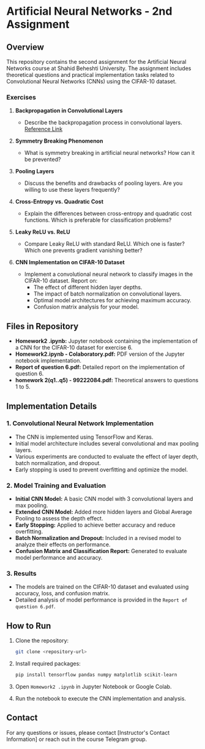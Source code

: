 # Artificial Neural Networks - 2nd Assignment

## Overview

This repository contains the second assignment for the Artificial Neural Networks course at Shahid Beheshti University. The assignment includes theoretical questions and practical implementation tasks related to Convolutional Neural Networks (CNNs) using the CIFAR-10 dataset.


### Exercises

1. **Backpropagation in Convolutional Layers**
   - Describe the backpropagation process in convolutional layers. [Reference Link](https://www.jefkine.com/general/2016/09/05/backpropagation-in-convolutional-neural-networks/)

2. **Symmetry Breaking Phenomenon**
   - What is symmetry breaking in artificial neural networks? How can it be prevented?

3. **Pooling Layers**
   - Discuss the benefits and drawbacks of pooling layers. Are you willing to use these layers frequently?

4. **Cross-Entropy vs. Quadratic Cost**
   - Explain the differences between cross-entropy and quadratic cost functions. Which is preferable for classification problems?

5. **Leaky ReLU vs. ReLU**
   - Compare Leaky ReLU with standard ReLU. Which one is faster? Which one prevents gradient vanishing better?

6. **CNN Implementation on CIFAR-10 Dataset**
   - Implement a convolutional neural network to classify images in the CIFAR-10 dataset. Report on:
     - The effect of different hidden layer depths.
     - The impact of batch normalization on convolutional layers.
     - Optimal model architectures for achieving maximum accuracy.
     - Confusion matrix analysis for your model.

## Files in Repository

- **Homework2 .ipynb:** Jupyter notebook containing the implementation of a CNN for the CIFAR-10 dataset for exercise 6.
- **Homework2.ipynb - Colaboratory.pdf:** PDF version of the Jupyter notebook implementation.
- **Report of question 6.pdf:** Detailed report on the implementation of question 6.
- **homework 2(q1..q5) - 99222084.pdf:** Theoretical answers to questions 1 to 5.

## Implementation Details

### 1. Convolutional Neural Network Implementation
- The CNN is implemented using TensorFlow and Keras.
- Initial model architecture includes several convolutional and max pooling layers.
- Various experiments are conducted to evaluate the effect of layer depth, batch normalization, and dropout.
- Early stopping is used to prevent overfitting and optimize the model.

### 2. Model Training and Evaluation
- **Initial CNN Model:** A basic CNN model with 3 convolutional layers and max pooling.
- **Extended CNN Model:** Added more hidden layers and Global Average Pooling to assess the depth effect.
- **Early Stopping:** Applied to achieve better accuracy and reduce overfitting.
- **Batch Normalization and Dropout:** Included in a revised model to analyze their effects on performance.
- **Confusion Matrix and Classification Report:** Generated to evaluate model performance and accuracy.

### 3. Results
- The models are trained on the CIFAR-10 dataset and evaluated using accuracy, loss, and confusion matrix.
- Detailed analysis of model performance is provided in the `Report of question 6.pdf`.

## How to Run

1. Clone the repository:
   ```bash
   git clone <repository-url>
   ```

2. Install required packages:
   ```bash
   pip install tensorflow pandas numpy matplotlib scikit-learn
   ```

3. Open `Homework2 .ipynb` in Jupyter Notebook or Google Colab.

4. Run the notebook to execute the CNN implementation and analysis.

## Contact

For any questions or issues, please contact [Instructor's Contact Information] or reach out in the course Telegram group.
